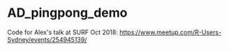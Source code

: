 # AD_pingpong_demo
Code for Alex's talk at SURF Oct 2018: https://www.meetup.com/R-Users-Sydney/events/254945139/
